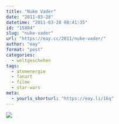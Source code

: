 ```yaml
---
title: "Nuke Vader"
date: "2011-03-28"
datetime: "2011-03-28 08:41:35"
id: "15804"
slug: "nuke-vader"
url: "https://eay.cc/2011/nuke-vader/"
author: "eay"
format: "post"
categories:
  - weltgeschehen
tags:
  - atomenergie
  - fanart
  - filme
  - star-wars
meta:
  - yourls_shorturl: "https://eay.li/16q"
---
```


[![](https://eay.cc/uploads/2011/nukevader.jpg)](http://www.nukevader.com/)
